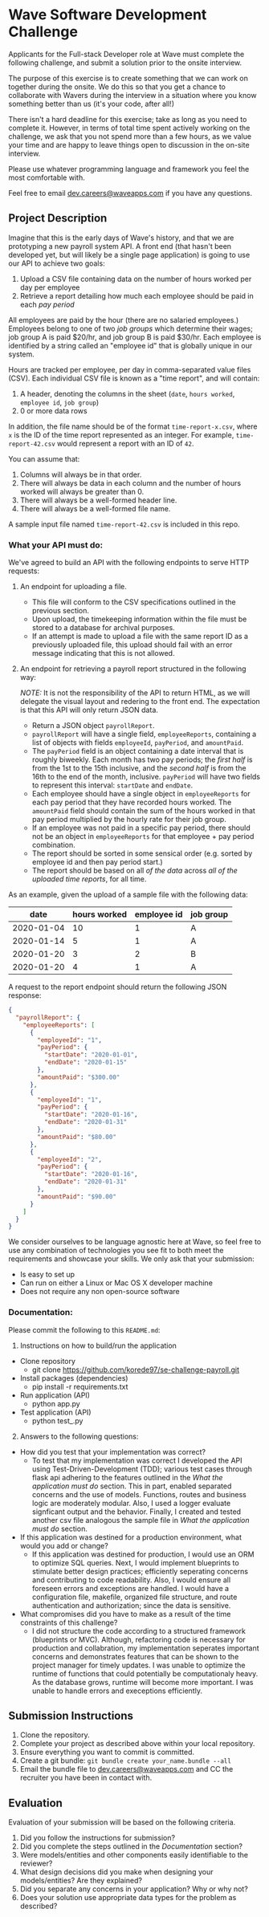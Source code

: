 
# Wave Software Development Challenge


Applicants for the Full-stack Developer role at Wave must
complete the following challenge, and submit a solution prior to the onsite
interview.

The purpose of this exercise is to create something that we can work on
together during the onsite. We do this so that you get a chance to collaborate
with Wavers during the interview in a situation where you know something better
than us (it's your code, after all!)

There isn't a hard deadline for this exercise; take as long as you need to
complete it. However, in terms of total time spent actively working on the
challenge, we ask that you not spend more than a few hours, as we value your
time and are happy to leave things open to discussion in the on-site interview.

Please use whatever programming language and framework you feel the most
comfortable with.

Feel free to email [dev.careers@waveapps.com](dev.careers@waveapps.com) if you
have any questions.

## Project Description

Imagine that this is the early days of Wave's history, and that we are prototyping a new payroll system API. A front end (that hasn't been developed yet, but will likely be a single page application) is going to use our API to achieve two goals:

1. Upload a CSV file containing data on the number of hours worked per day per employee
1. Retrieve a report detailing how much each employee should be paid in each _pay period_

All employees are paid by the hour (there are no salaried employees.) Employees belong to one of two _job groups_ which determine their wages; job group A is paid $20/hr, and job group B is paid $30/hr. Each employee is identified by a string called an "employee id" that is globally unique in our system.

Hours are tracked per employee, per day in comma-separated value files (CSV).
Each individual CSV file is known as a "time report", and will contain:

1. A header, denoting the columns in the sheet (`date`, `hours worked`,
   `employee id`, `job group`)
1. 0 or more data rows

In addition, the file name should be of the format `time-report-x.csv`,
where `x` is the ID of the time report represented as an integer. For example, `time-report-42.csv` would represent a report with an ID of `42`.

You can assume that:

1. Columns will always be in that order.
1. There will always be data in each column and the number of hours worked will always be greater than 0.
1. There will always be a well-formed header line.
1. There will always be a well-formed file name.

A sample input file named `time-report-42.csv` is included in this repo.

### What your API must do:

We've agreed to build an API with the following endpoints to serve HTTP requests:

1. An endpoint for uploading a file.

   - This file will conform to the CSV specifications outlined in the previous section.
   - Upon upload, the timekeeping information within the file must be stored to a database for archival purposes.
   - If an attempt is made to upload a file with the same report ID as a previously uploaded file, this upload should fail with an error message indicating that this is not allowed.

2. An endpoint for retrieving a payroll report structured in the following way:

   _NOTE:_ It is not the responsibility of the API to return HTML, as we will delegate the visual layout and redering to the front end. The expectation is that this API will only return JSON data.

   - Return a JSON object `payrollReport`.
   - `payrollReport` will have a single field, `employeeReports`, containing a list of objects with fields `employeeId`, `payPeriod`, and `amountPaid`.
   - The `payPeriod` field is an object containing a date interval that is roughly biweekly. Each month has two pay periods; the _first half_ is from the 1st to the 15th inclusive, and the _second half_ is from the 16th to the end of the month, inclusive. `payPeriod` will have two fields to represent this interval: `startDate` and `endDate`.
   - Each employee should have a single object in `employeeReports` for each pay period that they have recorded hours worked. The `amountPaid` field should contain the sum of the hours worked in that pay period multiplied by the hourly rate for their job group.
   - If an employee was not paid in a specific pay period, there should not be an object in `employeeReports` for that employee + pay period combination.
   - The report should be sorted in some sensical order (e.g. sorted by employee id and then pay period start.)
   - The report should be based on all _of the data_ across _all of the uploaded time reports_, for all time.

As an example, given the upload of a sample file with the following data:

   | date       | hours worked | employee id | job group |
   | ---------- | ------------ | ----------- | --------- |
   | 2020-01-04 | 10           | 1           | A         |
   | 2020-01-14 | 5            | 1           | A         |
   | 2020-01-20 | 3            | 2           | B         |
   | 2020-01-20 | 4            | 1           | A         |

A request to the report endpoint should return the following JSON response:

   ```json
   {
     "payrollReport": {
       "employeeReports": [
         {
           "employeeId": "1",
           "payPeriod": {
             "startDate": "2020-01-01",
             "endDate": "2020-01-15"
           },
           "amountPaid": "$300.00"
         },
         {
           "employeeId": "1",
           "payPeriod": {
             "startDate": "2020-01-16",
             "endDate": "2020-01-31"
           },
           "amountPaid": "$80.00"
         },
         {
           "employeeId": "2",
           "payPeriod": {
             "startDate": "2020-01-16",
             "endDate": "2020-01-31"
           },
           "amountPaid": "$90.00"
         }
       ]
     }
   }
   ```

We consider ourselves to be language agnostic here at Wave, so feel free to use any combination of technologies you see fit to both meet the requirements and showcase your skills. We only ask that your submission:

- Is easy to set up
- Can run on either a Linux or Mac OS X developer machine
- Does not require any non open-source software

### Documentation:

Please commit the following to this `README.md`:

1. Instructions on how to build/run the application
  - Clone repository
    - git clone https://github.com/korede97/se-challenge-payroll.git
  - Install packages (dependencies)
    - pip install -r requirements.txt
  - Run application (API)
    - python app.py
  - Test application (API)
    - python test_.py
2. Answers to the following questions:
- How did you test that your implementation was correct?
     - To test that my implementation was correct I developed the API using Test-Driven-Development (TDD); various test cases through flask api adhering to the features outlined in the _What the application must do_ section. This in part, enabled separated concerns and the use of models. Functions, routes and business logic are moderately modular. Also, I used a logger evaluate signficant output and the behavior. Finally, I created and tested another csv file analogous the sample file in _What the application must do_ section.
 - If this application was destined for a production environment, what would you add or change?
   - If this application was destined for production, I would use an ORM to optimize SQL queries. Next, I would implement blueprints to stimulate better design practices; efficiently seperating concerns and contributing to code readability. Also, I would ensure all foreseen errors and exceptions are handled. I would have a configuration file, makefile, organized file structure, and route authentication and authorization; since the data is sensitive.
 - What compromises did you have to make as a result of the time constraints of this challenge?
   - I did not structure the code according to a structured framework (blueprints or MVC). Although, refactoring code is necessary for production and collabration, my implementation seperates important concerns and demonstrates features that can be shown to the project manager for timely updates. I was unable to optimize the runtime of functions that could potentially be computationaly heavy. As the database grows, runtime will become more important. I was unable to handle errors and execeptions efficiently.

## Submission Instructions

1. Clone the repository.
1. Complete your project as described above within your local repository.
1. Ensure everything you want to commit is committed.
1. Create a git bundle: `git bundle create your_name.bundle --all`
1. Email the bundle file to [dev.careers@waveapps.com](dev.careers@waveapps.com) and CC the recruiter you have been in contact with.

## Evaluation

Evaluation of your submission will be based on the following criteria.

1. Did you follow the instructions for submission?
1. Did you complete the steps outlined in the _Documentation_ section?
1. Were models/entities and other components easily identifiable to the
   reviewer?
1. What design decisions did you make when designing your models/entities? Are
   they explained?
1. Did you separate any concerns in your application? Why or why not?
1. Does your solution use appropriate data types for the problem as described?
